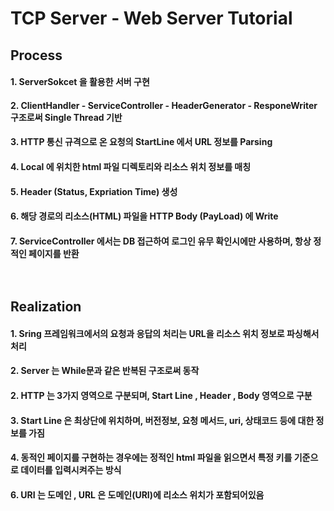 # TCP Server - Web Server Tutorial<br/>


## Process
#### 1. ServerSokcet 을 활용한 서버 구현
#### 2. ClientHandler - ServiceController - HeaderGenerator - ResponeWriter 구조로써 Single Thread 기반
#### 3. HTTP 통신 규격으로 온 요청의 StartLine 에서 URL 정보를 Parsing
#### 4. Local 에 위치한 html 파일 디렉토리와 리소스 위치 정보를 매칭
#### 5. Header (Status, Expriation Time) 생성
#### 6. 해당 경로의 리소스(HTML) 파일을 HTTP Body (PayLoad) 에 Write
#### 7. ServiceController 에서는 DB 접근하여 로그인 유무 확인시에만 사용하며, 항상 정적인 페이지를 반환<br/><br/><br/>


## Realization
#### 1. Sring 프레임워크에서의 요청과 응답의 처리는 URL을 리소스 위치 정보로 파싱해서 처리
#### 2. Server 는 While문과 같은 반복된 구조로써 동작
#### 2. HTTP 는 3가지 영역으로 구분되며, Start Line , Header , Body 영역으로 구분
#### 3. Start Line 은 최상단에 위치하며, 버전정보, 요청 메서드, uri, 상태코드 등에 대한 정보를 가짐
#### 4. 동적인 페이지를 구현하는 경우에는 정적인 html 파일을 읽으면서 특정 키를 기준으로 데이터를 입력시켜주는 방식
#### 6. URI 는 도메인 , URL 은 도메인(URI)에 리소스 위치가 포함되어있음
